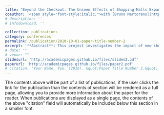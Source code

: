 ```yaml
---
title: "Beyond the Checkout: The Unseen Effects of Shopping Malls Expansion on Social Capital in Rural Italy"
coauthor: '<span style="font-style:italic;">with [Bruno Martorano](https://sites.google.com/view/brunomartorano/home)</span>'
# description: ''
# infodownload: ''

collection: publications
category: conferences
permalink: /publication/2010-10-01-paper-title-number-2
excerpt: '**Abstract**: This project investigates the impact of new shopping malls on social capital and education in rural Italy. In small Italian towns, local shops serve as hubs for social interaction, a function malls often lack. We expect shopping mall introduction to affect both the labor market and social capital, indirectly influencing education outcomes over time. Data on mall openings from OpenStreetMap, local employment, salaries, and CSO participation from 1960-2022 will be analyzed. We focus on municipalities with fewer than 5,000 residents, covering 70% of Italy. Additionally, we’re collecting data on school drop-out rates and student performance. The empirical strategy wants to exploit the driving distance from municipalities to shopping malls in rural Italy.'
# date: ""
# venue: ""
slidesurl: 'http://academicpages.github.io/files/slides2.pdf'
paperurl: 'http://academicpages.github.io/files/paper2.pdf'
# citation: 'Your Name, You. (2010). &quot;Paper Title Number 2.&quot; <i>Journal 1</i>. 1(2).'
---
```


The contents above will be part of a list of publications, if the user clicks the link for the publication than the contents of section will be rendered as a full page, allowing you to provide more information about the paper for the reader. When publications are displayed as a single page, the contents of the above "citation" field will automatically be included below this section in a smaller font.
